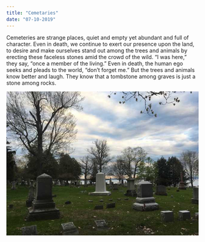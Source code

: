 ```yaml
---
title: "Cemetaries"
date: "07-10-2019"
---
```


Cemeteries are strange places, quiet and empty yet abundant and full of character. Even in death, we continue to exert our presence upon the land, to desire and make ourselves stand out among the trees and animals by erecting these faceless stones amid the crowd of the wild. “I was here,” they say, “once a member of the living.” Even in death, the human ego seeks and pleads to the world, “don’t forget me.” But the trees and animals know better and laugh. They know that a tombstone among graves is just a stone among rocks.

![](/photos/cemetary.jpg)